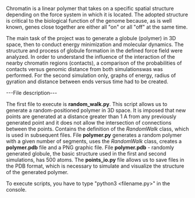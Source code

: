 Chromatin is a linear polymer that takes on a specific spatial structure depending on the force system in which it is located. The adopted structure is critical to the biological function of the genome because, as is well known, genes close together are either all "on" or all "off" at the same time.

The main task of the project was to generate a globule (polymer) in 3D space, then to conduct energy minimization and molecular dynamics. The structure and process of globule formation in the defined force field were analyzed. In order to understand the influence of the interaction of the nearby chromatin regions (contacts), a comparison of the probabilities of contacts versus genomic distance from both simulationswas was performed. For the second simulation only, graphs of energy, radius of gyration and distance between ends versus time had to be created.


---File description---

The first file to execute is **random_walk.py**. This script allows us to generate a random-positioned polymer in 3D space. It is imposed that new points are generated at a distance greater than 1 A from any previously generated point and it does not allow the intersection of connections between the points. Contains the definition of the *RandomWalk* class, which is used in subsequent files. 
File **polymer.py** generates a random polymer with a given number of segments, uses the *RandomWalk* class, creates a **polymer.pdb** file and a PNG graphic file. 
File **polymer.pdb** - randomly generated globule, the basic structure used in the first and second simulations, has 500 atoms. 
The **points_io.py** file allows us to save files in the PDB format, which is necessary to simulate and visualize the structure of the generated polymer.





To execute scripts, you have to type "python3 <filename.py>" in the console.
